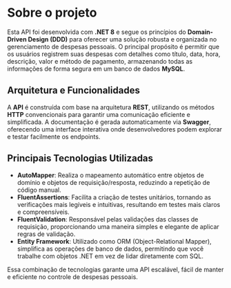 # Sobre o projeto

Esta API foi desenvolvida com **.NET 8** e segue os princípios do **Domain-Driven Design (DDD)** para oferecer uma solução robusta e organizada no gerenciamento de despesas pessoais. O principal propósito é permitir que os usuários registrem suas despesas com detalhes como título, data, hora, descrição, valor e método de pagamento, armazenando todas as informações de forma segura em um banco de dados **MySQL**.

## Arquitetura e Funcionalidades

A **API** é construída com base na arquitetura **REST**, utilizando os métodos **HTTP** convencionais para garantir uma comunicação eficiente e simplificada. A documentação é gerada automaticamente via **Swagger**, oferecendo uma interface interativa onde desenvolvedores podem explorar e testar facilmente os endpoints.

## Principais Tecnologias Utilizadas
- **AutoMapper**: Realiza o mapeamento automático entre objetos de domínio e objetos de requisição/resposta, reduzindo a repetição de código manual.
- **FluentAssertions**: Facilita a criação de testes unitários, tornando as verificações mais legíveis e intuitivas, resultando em testes mais claros e compreensíveis.
- **FluentValidation**: Responsável pelas validações das classes de requisição, proporcionando uma maneira simples e elegante de aplicar regras de validação.
- **Entity Framework**: Utilizado como ORM (Object-Relational Mapper), simplifica as operações de banco de dados, permitindo que você trabalhe com objetos .NET em vez de lidar diretamente com SQL.

Essa combinação de tecnologias garante uma API escalável, fácil de manter e eficiente no controle de despesas pessoais.